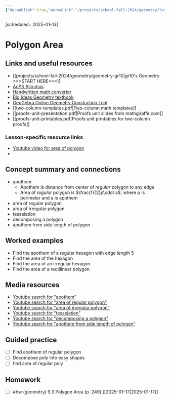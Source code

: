 ```yaml
---
{"dg-publish":true,"permalink":"/projects/school-fall-2024/geometry/lessons/polygon-area/"}
---
```



 [scheduled:: 2025-01-13] 

#  Polygon Area

## Links and useful resources 

- [[projects/school-fall-2024/geometry/geometry-gr10\|gr10's Geometry >>>START HERE<<<]]
- [AoPS Alcumus](https://artofproblemsolving.com/alcumus)
- [Handwritten math converter](https://webdemo.myscript.com/views/math/index.html#)
- [Big Ideas Geometry textbook](https://bim.easyaccessmaterials.com/?level=12)
- [GeoGebra Online Geometry Constuction Tool](https://www.geogebra.org/geometry?lang=en/)
- [[two-column-templates.pdf|Two-column math templates]]
- [[proofs-unit-presentation.pdf|Proofs unit slides from mathgiraffe.com]]
- [[proofs-unit-printables.pdf|Proofs unit printables for two-column proofs]]


### Lesson-specific resource links


- [Youtube video for area of polygon](https://www.youtube.com/watch?v=ZdKRzt6pT60) 
-  


## Concept summary and connections


- apothem 
    - Apothem is distance from center of *regular* polygon to any edge
    - Area of *regular* polygon is $\frac{1}{2}p\cdot a$, where p is perimeter and a is apothem
- area of regular polygon 
- area of irregular polygon 
- tesselation 
- decomposing a polygon 
- apothem from side length of polygon 

## Worked examples

- Find the apothem of a regular hexagon with edge length 5
- Find the area of the hexagon
- Find the area of an irregular hexagon
- Find the area of a rectilinear polygon

## Media resources

- [Youtube search for "apothem"](https://www.youtube.com/results?search_query=apothem) 
- [Youtube search for "area of regular polygon"](https://www.youtube.com/results?search_query=area%20of%20regular%20polygon) 
- [Youtube search for "area of irregular polygon"](https://www.youtube.com/results?search_query=area%20of%20irregular%20polygon) 
- [Youtube search for "tesselation"](https://www.youtube.com/results?search_query=tesselation) 
- [Youtube search for "decomposing a polygon"](https://www.youtube.com/results?search_query=decomposing%20a%20polygon) 
- [Youtube search for "apothem from side length of polygon"](https://www.youtube.com/results?search_query=apothem%20from%20side%20length%20of%20polygon) 

## Guided practice


- [ ] Find apothem of regular polygon
- [ ] Decompose poly into easy shapes
- [ ] find area of regular poly

## Homework

- [ ] #hw (geometry) 9.3 Polygon Area  (p. 249) [[2025-01-17\|2025-01-17]] 
